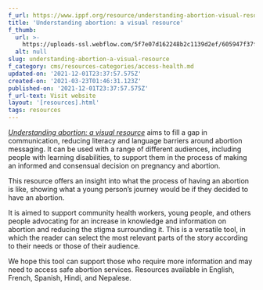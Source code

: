 ```yaml
---
f_url: https://www.ippf.org/resource/understanding-abortion-visual-resource
title: 'Understanding abortion: a visual resource'
f_thumb:
  url: >-
    https://uploads-ssl.webflow.com/5f7e07d162248b2c1139d2ef/605947f37f464e1ed708ac5a_Untitled%20design.jpg
  alt: null
slug: understanding-abortion-a-visual-resource
f_category: cms/resources-categories/access-health.md
updated-on: '2021-12-01T23:37:57.575Z'
created-on: '2021-03-23T01:46:31.123Z'
published-on: '2021-12-01T23:37:57.575Z'
f_url-text: Visit website
layout: '[resources].html'
tags: resources
---
```


[_Understanding abortion: a visual resource_](https://www.ippf.org/resource/understanding-abortion-visual-resource) aims to fill a gap in communication, reducing literacy and language barriers around abortion messaging. It can be used with a range of different audiences, including people with learning disabilities, to support them in the process of making an informed and consensual decision on pregnancy and abortion.

This resource offers an insight into what the process of having an abortion is like, showing what a young person’s journey would be if they decided to have an abortion.

It is aimed to support community health workers, young people, and others people advocating for an increase in knowledge and information on abortion and reducing the stigma surrounding it. This is a versatile tool, in which the reader can select the most relevant parts of the story according to their needs or those of their audience.

We hope this tool can support those who require more information and may need to access safe abortion services. Resources available in English, French, Spanish, Hindi, and Nepalese.
